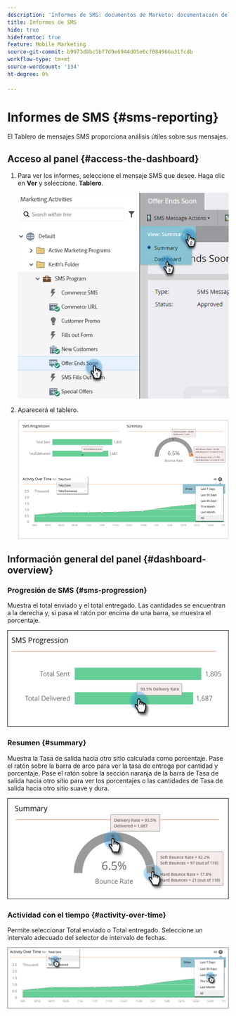 ```yaml
---
description: 'Informes de SMS: documentos de Marketo: documentación del producto'
title: Informes de SMS
hide: true
hidefromtoc: true
feature: Mobile Marketing
source-git-commit: b9973d8bc5bf7d9e6944d05e6cf084966a31fcdb
workflow-type: tm+mt
source-wordcount: '134'
ht-degree: 0%

---
```


# Informes de SMS {#sms-reporting}

El Tablero de mensajes SMS proporciona análisis útiles sobre sus mensajes.

## Acceso al panel {#access-the-dashboard}

1. Para ver los informes, seleccione el mensaje SMS que desee. Haga clic en **Ver** y seleccione. **Tablero**.

   ![](assets/sms-reporting-1.png)

1. Aparecerá el tablero.

   ![](assets/sms-reporting-2.png)

## Información general del panel {#dashboard-overview}

### Progresión de SMS {#sms-progression}

Muestra el total enviado y el total entregado. Las cantidades se encuentran a la derecha y, si pasa el ratón por encima de una barra, se muestra el porcentaje.

![](assets/sms-reporting-3.png)

### Resumen {#summary}

Muestra la Tasa de salida hacia otro sitio calculada como porcentaje. Pase el ratón sobre la barra de arco para ver la tasa de entrega por cantidad y porcentaje. Pase el ratón sobre la sección naranja de la barra de Tasa de salida hacia otro sitio para ver los porcentajes o las cantidades de Tasa de salida hacia otro sitio suave y dura.

![](assets/sms-reporting-4.png)

### Actividad con el tiempo {#activity-over-time}

Permite seleccionar Total enviado o Total entregado. Seleccione un intervalo adecuado del selector de intervalo de fechas.

![](assets/sms-reporting-5.png)
